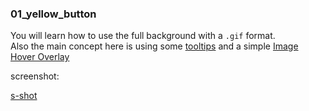 ### 01_yellow_button

You will learn how to use the full background with a `.gif` format.  
Also the main concept here is using some [tooltips](https://www.w3schools.com/css/css_tooltip.asp) and a simple [Image Hover   Overlay](https://www.w3schools.com/css/css3_images.asp)  

screenshot:

[s-shot](https://github.com/k-five/Practical-HTML-CSS-Examples/blob/master/01_yellow_button/01_page_screenshot.png)  